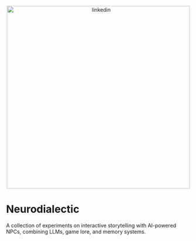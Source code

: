 <p align="center">
  <a href="https://github.com/fakhrulnurmulyana/neurodialectic"><img width="500px" alt="linkedin" title="linkedin" src="https://github.com/user-attachments/assets/e22892af-d27f-4b16-86fb-2b49fa7dfdc8"/></a>
</p>

# Neurodialectic
A collection of experiments on interactive storytelling with AI-powered NPCs, combining LLMs, game lore, and memory systems. 



